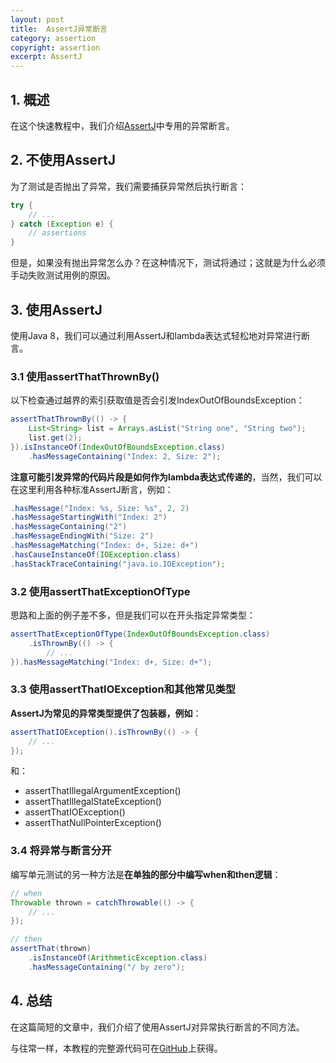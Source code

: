 ```yaml
---
layout: post
title:  AssertJ异常断言
category: assertion
copyright: assertion
excerpt: AssertJ
---
```


## 1. 概述

在这个快速教程中，我们介绍[AssertJ](https://joel-costigliola.github.io/assertj/)中专用的异常断言。

## 2. 不使用AssertJ

为了测试是否抛出了异常，我们需要捕获异常然后执行断言：

```java
try {
    // ...
} catch (Exception e) {
    // assertions
}
```

但是，如果没有抛出异常怎么办？在这种情况下，测试将通过；这就是为什么必须手动失败测试用例的原因。

## 3. 使用AssertJ

使用Java 8，我们可以通过利用AssertJ和lambda表达式轻松地对异常进行断言。

### 3.1 使用assertThatThrownBy()

以下检查通过越界的索引获取值是否会引发IndexOutOfBoundsException：

```java
assertThatThrownBy(() -> {
    List<String> list = Arrays.asList("String one", "String two");
    list.get(2);
}).isInstanceOf(IndexOutOfBoundsException.class)
    .hasMessageContaining("Index: 2, Size: 2");
```

**注意可能引发异常的代码片段是如何作为lambda表达式传递的**，当然，我们可以在这里利用各种标准AssertJ断言，例如：

```java
.hasMessage("Index: %s, Size: %s", 2, 2)
.hasMessageStartingWith("Index: 2")
.hasMessageContaining("2")
.hasMessageEndingWith("Size: 2")
.hasMessageMatching("Index: d+, Size: d+")
.hasCauseInstanceOf(IOException.class)
.hasStackTraceContaining("java.io.IOException");
```

### 3.2 使用assertThatExceptionOfType

思路和上面的例子差不多，但是我们可以在开头指定异常类型：

```java
assertThatExceptionOfType(IndexOutOfBoundsException.class)
    .isThrownBy(() -> { 
        // ...
}).hasMessageMatching("Index: d+, Size: d+");
```

### 3.3 使用assertThatIOException和其他常见类型

**AssertJ为常见的异常类型提供了包装器，例如**：

```java
assertThatIOException().isThrownBy(() -> {
    // ...
});
```

和：

-   assertThatIllegalArgumentException()
-   assertThatIllegalStateException()
-   assertThatIOException()
-   assertThatNullPointerException()

### 3.4 将异常与断言分开

编写单元测试的另一种方法是**在单独的部分中编写when和then逻辑**：

```java
// when
Throwable thrown = catchThrowable(() -> {
    // ...
});

// then
assertThat(thrown)
    .isInstanceOf(ArithmeticException.class)
    .hasMessageContaining("/ by zero");
```

## 4. 总结

在这篇简短的文章中，我们介绍了使用AssertJ对异常执行断言的不同方法。

与往常一样，本教程的完整源代码可在[GitHub](https://github.com/tuyucheng7/taketoday-tutorial4j/tree/master/software.test/assertion-libraries)上获得。